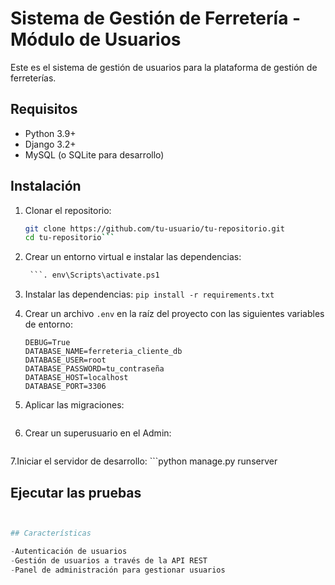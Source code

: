 # Sistema de Gestión de Ferretería - Módulo de Usuarios

Este es el sistema de gestión de usuarios para la plataforma de gestión de ferreterías. 

## Requisitos

- Python 3.9+
- Django 3.2+
- MySQL (o SQLite para desarrollo)

## Instalación

1. Clonar el repositorio:
   ```bash
   git clone https://github.com/tu-usuario/tu-repositorio.git
   cd tu-repositorio```

2. Crear un entorno virtual e instalar las dependencias:
   ```python -m venv env
    ```. env\Scripts\activate.ps1

3. Instalar las dependencias:
    ```pip install -r requirements.txt```

4. Crear un archivo `.env` en la raíz del proyecto con las siguientes variables de entorno:
    ```SECRET_KEY=tu_clave_secreta
    DEBUG=True
    DATABASE_NAME=ferreteria_cliente_db
    DATABASE_USER=root
    DATABASE_PASSWORD=tu_contraseña
    DATABASE_HOST=localhost
    DATABASE_PORT=3306

5. Aplicar las migraciones:
    ```python manage.py migrate

6. Crear un superusuario en el Admin:
    ```python manage.py createsuperuser

7.Iniciar el servidor de desarrollo:
    ```python manage.py runserver

## Ejecutar las pruebas

```python manage.py test usuarios


## Características

-Autenticación de usuarios
-Gestión de usuarios a través de la API REST
-Panel de administración para gestionar usuarios

